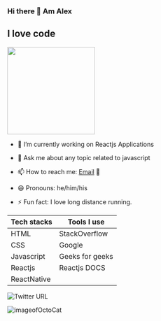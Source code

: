 ### Hi there 👋 Am Alex

## I love code
<img src="https://octodex.github.com/images/Fintechtocat.png" width= "200">

- 🔭 I’m currently working on Reactjs Applications

- 💬 Ask me about any topic related to javascript 
- 📫 How to reach me: [Email](mailto:alexmuriukimaina254@gmail.com) 📧
- 😄 Pronouns: he/him/his
- ⚡ Fun fact: I love long distance running.


Tech stacks | Tools I use
------------ | -------------
HTML | StackOverflow
CSS | Google
Javascript | Geeks for geeks
Reactjs | Reactjs DOCS
ReactNative | 

<img alt="Twitter URL" src="https://img.shields.io/twitter/url?style=social&url=https%3A%2F%2Ftwitter.com%2Fa_muriuki">




![imageofOctoCat](https://octodex.github.com/images/mona-the-rivetertocat.png)
